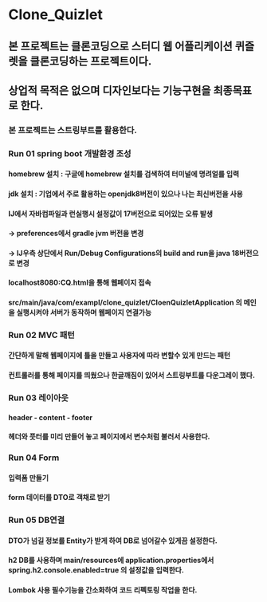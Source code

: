 # Clone_Quizlet

## 본 프로젝트는 클론코딩으로 스터디 웹 어플리케이션 퀴즐렛을 클론코딩하는 프로젝트이다.
## 상업적 목적은 없으며 디자인보다는 기능구현을 최종목표로 한다.

### 본 프로젝트는 스트링부트를 활용한다.


### Run 01 spring boot 개발환경 조성
#### homebrew 설치 : 구글에 homebrew 설치를 검색하여 터미널에 명려얼를 입력
#### jdk 설치 : 기업에서 주로 활용하는 openjdk8버전이 있으나 나는 최신버전을 사용
#### IJ에서 자바컴파일과 런실행시 설정값이 17버전으로 되어있는 오류 발생
####  -> preferences에서 gradle jvm 버전을 변경
####  -> IJ우측 상단에서 Run/Debug Configurations의 build and run을 java 18버전으로 변경 
#### localhost8080:CQ.html을 통해 웹페이지 접속
#### src/main/java/com/exampl/clone_quizlet/CloenQuizletApplication 의 메인을 실행시켜야 서버가 동작하며 웹페이지 연결가능

### Run 02 MVC 패턴
#### 간단하게 말해 웹페이지에 틀을 만들고 사용자에 따라 변할수 있게 만드는 패턴
#### 컨트롤러를 통해 페이지를 띄웠으나 한글깨짐이 있어서 스트링부트를 다운그레이 했다.

### Run 03 레이아웃
#### header - content - footer
#### 헤더와 풋터를 미리 만들어 놓고 페이지에서 변수처럼 불러서 사용한다.

### Run 04 Form
#### 입력폼 만들기
#### form 데이터를 DTO로 객채로 받기

### Run 05 DB연결
#### DTO가 넘길 정보를 Entity가 받게 하여 DB로 넘어갈수 있게끔 설정한다.
#### h2 DB를 사용하며 main/resources에 application.properties에서 spring.h2.console.enabled=true 의 설정값을 입력한다.
#### Lombok 사용 필수기능을 간소화하여 코드 리펙토링 작업을 한다.